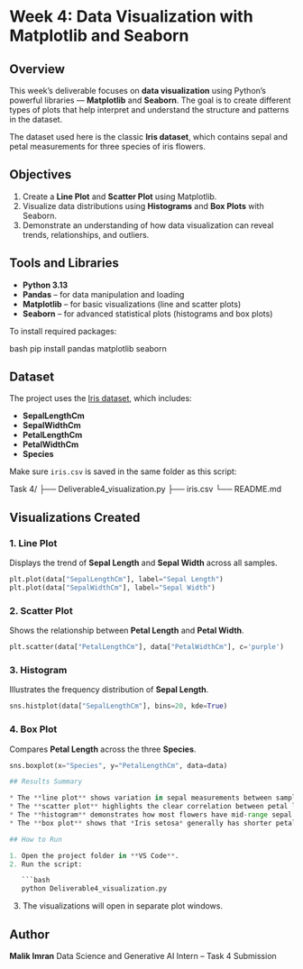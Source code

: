 # Week 4: Data Visualization with Matplotlib and Seaborn

## Overview

This week’s deliverable focuses on **data visualization** using Python’s powerful libraries — **Matplotlib** and **Seaborn**.
The goal is to create different types of plots that help interpret and understand the structure and patterns in the dataset.

The dataset used here is the classic **Iris dataset**, which contains sepal and petal measurements for three species of iris flowers.

## Objectives

1. Create a **Line Plot** and **Scatter Plot** using Matplotlib.
2. Visualize data distributions using **Histograms** and **Box Plots** with Seaborn.
3. Demonstrate an understanding of how data visualization can reveal trends, relationships, and outliers.


## Tools and Libraries

* **Python 3.13**
* **Pandas** – for data manipulation and loading
* **Matplotlib** – for basic visualizations (line and scatter plots)
* **Seaborn** – for advanced statistical plots (histograms and box plots)

To install required packages:

bash
pip install pandas matplotlib seaborn

## Dataset

The project uses the [Iris dataset](https://archive.ics.uci.edu/ml/datasets/iris), which includes:

* **SepalLengthCm**
* **SepalWidthCm**
* **PetalLengthCm**
* **PetalWidthCm**
* **Species**

Make sure `iris.csv` is saved in the same folder as this script:

Task 4/
 ├── Deliverable4_visualization.py
 ├── iris.csv
 └── README.md

## Visualizations Created

### 1. Line Plot

Displays the trend of **Sepal Length** and **Sepal Width** across all samples.

```python
plt.plot(data["SepalLengthCm"], label="Sepal Length")
plt.plot(data["SepalWidthCm"], label="Sepal Width")
```

### 2. Scatter Plot

Shows the relationship between **Petal Length** and **Petal Width**.

```python
plt.scatter(data["PetalLengthCm"], data["PetalWidthCm"], c='purple')
```

### 3. Histogram

Illustrates the frequency distribution of **Sepal Length**.

```python
sns.histplot(data["SepalLengthCm"], bins=20, kde=True)
```

### 4. Box Plot

Compares **Petal Length** across the three **Species**.

```python
sns.boxplot(x="Species", y="PetalLengthCm", data=data)

## Results Summary

* The **line plot** shows variation in sepal measurements between samples.
* The **scatter plot** highlights the clear correlation between petal length and width.
* The **histogram** demonstrates how most flowers have mid-range sepal lengths.
* The **box plot** shows that *Iris setosa* generally has shorter petals, while *Iris virginica* has the longest.

## How to Run

1. Open the project folder in **VS Code**.
2. Run the script:

   ```bash
   python Deliverable4_visualization.py
   ```
3. The visualizations will open in separate plot windows.


## Author

**Malik Imran**
Data Science and Generative AI Intern – Task 4 Submission
